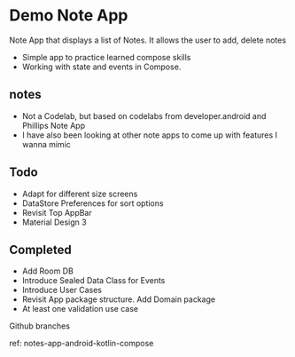 # Demo Note App
Note App that displays a list of Notes. It allows the user to add, delete notes
- Simple app to practice learned compose skills
- Working with state and events in Compose.

## notes
- Not a Codelab, but based on codelabs from developer.android and Phillips Note App
- I have also been looking at other note apps to come up with features I wanna mimic

## Todo
- Adapt for different size screens
- DataStore Preferences for sort options
- Revisit Top AppBar
- Material Design 3

## Completed
- Add Room DB
- Introduce Sealed Data Class for Events
- Introduce User Cases
- Revisit App package structure. Add Domain package
- At least one validation use case


Github branches

ref: notes-app-android-kotlin-compose